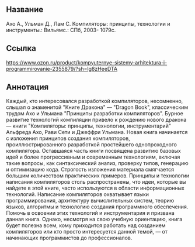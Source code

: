 ## Название

Ахо А., Ульман Д., Лам С. Компиляторы: принципы, технологии и инструменты.: Вильямс.: СПб, 2003- 1079с.

## Ссылка
https://www.ozon.ru/product/kompyuternye-sistemy-arhitektura-i-programmirovanie-2355879/?sh=lg8zHeeDTA

## Аннотация 
Каждый, кто интересовался разработкой компиляторов, несомненно, слышал о знаменитой "Книге Дракона" — "Dragon Book", классическим трудом Ахо и Ульмана "Принципы разработки компиляторов". Бурное развитие технологий компиляции привело к рождению нового дракона — книги "Компиляторы: принципы, технологии, инструментарий" Альфреда Ахо, Рави Сети и Джеффри Ульмана. Новая книга начинается с изложения принципов создания компиляторов, проиллюстрированного разработкой простейшего однопроходного компилятора. Оставшаяся часть книги посвящена развитию базовых идей и более прогрессивным и современным технологиям, включая такие вопросы, как синтаксический анализ, проверку типов, генерацию и оптимизацию кода. Строгость изложения материала смягчается большим количеством практических примеров. Принципы и технологии написания компиляторов столь распространены, что идеи, которые вы найдете в этой книге, часто используются в области информационных технологий. Написание компиляторов охватывает языки программирования, архитектуру вычислительных систем, теорию языков, алгоритмы и технологию создания программного обеспечения. Помочь в освоении этих технологий и инструментария и призвана данная книга. Однако, несмотря на свою учебную ориентацию, книга будет полезна всем, кому приходится работать над созданием компиляторов или кто просто интересуется данной темой, — от начинающих программистов до профессионалов.

